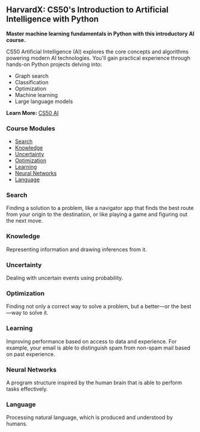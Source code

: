 ## HarvardX: CS50's Introduction to Artificial Intelligence with Python

**Master machine learning fundamentals in Python with this introductory AI course.**

CS50 Artificial Intelligence (AI) explores the core concepts and algorithms powering modern AI technologies. You'll gain practical experience through hands-on Python projects delving into:

* Graph search
* Classification
* Optimization
* Machine learning
* Large language models

**Learn More:** [CS50 AI](https://cs50.harvard.edu/ai/2024/)

### Course Modules

* [Search](#Search)
* [Knowledge](#Knowledge)
* [Uncertainty](#Uncertainty)
* [Optimization](#Optimization)
* [Learning](#Learning)
* [Neural Networks](#NeuralNetworks)
* [Language](#Language)

### Search
Finding a solution to a problem, like a navigator app that finds the best route from your origin to the destination, or like playing a game and figuring out the next move.

### Knowledge
Representing information and drawing inferences from it.

### Uncertainty
Dealing with uncertain events using probability.

### Optimization
Finding not only a correct way to solve a problem, but a better—or the best—way to solve it.

### Learning
Improving performance based on access to data and experience. For example, your email is able to distinguish spam from non-spam mail based on past experience.

### Neural Networks
A program structure inspired by the human brain that is able to perform tasks effectively.

### Language
Processing natural language, which is produced and understood by humans.
